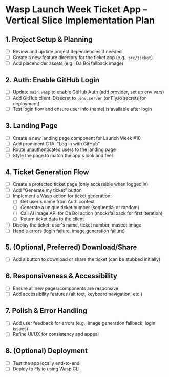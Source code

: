 # Wasp Launch Week Ticket App – Vertical Slice Implementation Plan

## 1. Project Setup & Planning
- [ ] Review and update project dependencies if needed
- [ ] Create a new feature directory for the ticket app (e.g., `src/ticket`)
- [ ] Add placeholder assets (e.g., Da Boi fallback image)

## 2. Auth: Enable GitHub Login
- [ ] Update `main.wasp` to enable GitHub Auth (add provider, set up env vars)
- [ ] Add GitHub client ID/secret to `.env.server` (or Fly.io secrets for deployment)
- [ ] Test login flow and ensure user info (name) is available after login

## 3. Landing Page
- [ ] Create a new landing page component for Launch Week #10
- [ ] Add prominent CTA: "Log in with GitHub"
- [ ] Route unauthenticated users to the landing page
- [ ] Style the page to match the app's look and feel

## 4. Ticket Generation Flow
- [ ] Create a protected ticket page (only accessible when logged in)
- [ ] Add "Generate my ticket" button
- [ ] Implement a Wasp action for ticket generation:
  - [ ] Get user's name from Auth context
  - [ ] Generate a unique ticket number (sequential or random)
  - [ ] Call AI image API for Da Boi action (mock/fallback for first iteration)
  - [ ] Return ticket data to the client
- [ ] Display the ticket: user's name, ticket number, mascot image
- [ ] Handle errors (login failure, image generation failure)

## 5. (Optional, Preferred) Download/Share
- [ ] Add a button to download or share the ticket (can be stubbed initially)

## 6. Responsiveness & Accessibility
- [ ] Ensure all new pages/components are responsive
- [ ] Add accessibility features (alt text, keyboard navigation, etc.)

## 7. Polish & Error Handling
- [ ] Add user feedback for errors (e.g., image generation fallback, login issues)
- [ ] Refine UI/UX for consistency and appeal

## 8. (Optional) Deployment
- [ ] Test the app locally end-to-end
- [ ] Deploy to Fly.io using Wasp CLI
